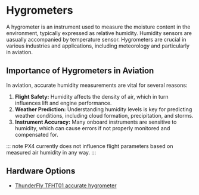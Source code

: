 # Hygrometers

A hygrometer is an instrument used to measure the moisture content in the environment, typically expressed as relative humidity. Humidity sensors are uasually accompanied by temperature sensor. Hygrometers are crucial in various industries and applications, including meteorology and particularly in aviation. 

## Importance of Hygrometers in Aviation

In aviation, accurate humidity measurements are vital for several reasons:

1. **Flight Safety:** Humidity affects the density of air, which in turn influences lift and engine performance.
2. **Weather Prediction:** Understanding humidity levels is key for predicting weather conditions, including cloud formation, precipitation, and storms.
3. **Instrument Accuracy:** Many onboard instruments are sensitive to humidity, which can cause errors if not properly monitored and compensated for.

::: note
PX4 currently does not influence flight parameters based on measured air humidity in any way.
:::


## Hardware Options
* [ThunderFly TFHT01 accurate hygrometer](./hygrometer_TFHT.md)

